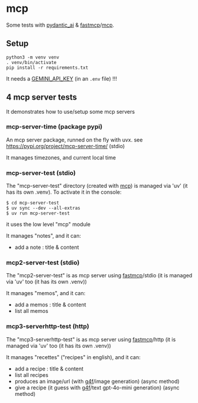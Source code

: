 # mcp

Some tests with [pydantic_ai][1] & [fastmcp][2]/[mcp][4].

## Setup

    python3 -m venv venv
    . venv/bin/activate
    pip install -r requirements.txt

It needs a [GEMINI_API_KEY](https://aistudio.google.com/app/apikey) (in an `.env` file) !!!

## 4 mcp server tests

It demonstrates how to use/setup some mcp servers

### mcp-server-time (package pypi)

An mcp server package, runned on the fly with uvx. see https://pypi.org/project/mcp-server-time/ (stdio)

It manages timezones, and current local time


### mcp-server-test (stdio)

The "mcp-server-test" directory (created with [mcp][4]) is managed via 'uv' (it has its own .venv). To activate it in the console:

    $ cd mcp-server-test
    $ uv sync --dev --all-extras
    $ uv run mcp-server-test

it uses the low level "mcp" module

It manages "notes", and it can:

- add a note : title & content


### mcp2-server-test (stdio)

The "mcp2-server-test" is as mcp server using [fastmcp][2]/stdio (it is managed via 'uv' too (it has its own .venv))

It manages "memos", and it can:

- add a memos : title & content
- list all memos

### mcp3-serverhttp-test (http)

The "mcp3-serverhttp-test" is as mcp server using [fastmcp][2]/http (it is managed via 'uv' too (it has its own .venv))

It manages "recettes" ("recipes" in english), and it can:

- add a recipe : title & content
- list all recipes
- produces an image/url (with [g4f][3]/image generation) (async method)
- give a recipe (it guess with [g4f][3]/text gpt-4o-mini generation) (async method)



[1]: https://ai.pydantic.dev/mcp/
[2]: https://gofastmcp.com/getting-started/welcome
[3]: https://github.com/xtekky/gpt4free?tab=readme-ov-file
[4]: https://github.com/modelcontextprotocol/create-python-server?tab=readme-ov-file